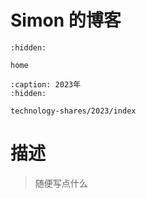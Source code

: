 # Simon 的博客

```{toctree}
:hidden:

home
```

```{toctree}
:caption: 2023年
:hidden:

technology-shares/2023/index
```

# 描述

> 随便写点什么